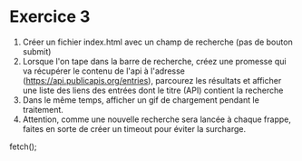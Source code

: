 # Exercice 3

1. Créer un fichier index.html avec un champ de recherche (pas de bouton submit)
2. Lorsque l'on tape dans la barre de recherche, créez une promesse qui va récupérer le contenu de l'api à l'adresse (https://api.publicapis.org/entries), parcourez les résultats et afficher une liste des liens des entrées dont le titre (API) contient la recherche
3. Dans le même temps, afficher un gif de chargement pendant le traitement.
4. Attention, comme une nouvelle recherche sera lancée à chaque frappe, faites en sorte de créer un timeout pour éviter la surcharge.

fetch();